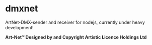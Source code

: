 # dmxnet
ArtNet-DMX-sender and receiver for nodejs,
currently under heavy development!

**Art-Net™ Designed by and Copyright Artistic Licence Holdings Ltd**
